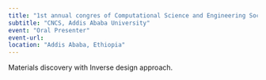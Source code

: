 ```yaml
---
title: "1st annual congres of Computational Science and Engineering Society of Ethiopia"
subtitle: "CNCS, Addis Ababa University"
event: "Oral Presenter"
event-url: 
location: "Addis Ababa, Ethiopia"
---
```


 Materials discovery with Inverse design approach. 